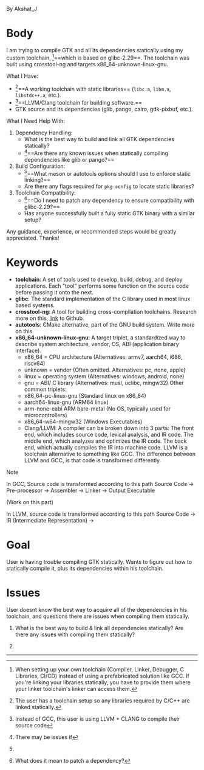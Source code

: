 By Akshat_J
# Body
I am trying to compile GTK and all its dependencies statically using my custom toolchain,  [^5]==which is based on glibc-2.29==. The toolchain was built using crosstool-ng and targets x86_64-unknown-linux-gnu.

What I Have:
- [^1]==A working toolchain with static libraries== (`libc.a`, `libm.a`, `libstdc++.a`, etc.).
- [^2]==LLVM/Clang toolchain for building software.==
- GTK source and its dependencies (glib, pango, cairo, gdk-pixbuf, etc.).

What I Need Help With:
1. Dependency Handling:
	- What is the best way to build and link all GTK dependencies statically?
	- [^6]==Are there any known issues when statically compiling dependencies like glib or pango?==
2. Build Configuration:
	- [^3]==What meson or autotools options should I use to enforce static linking?==
	- Are there any flags required for `pkg-config` to locate static libraries?
3. Toolchain Compatibility:
	- [^4]==Do I need to patch any dependency to ensure compatibility with glibc-2.29?==
	- Has anyone successfully built a fully static GTK binary with a similar setup?

Any guidance, experience, or recommended steps would be greatly appreciated. Thanks!
# Keywords
- **toolchain**: A set of tools used to develop, build, debug, and deploy applications. Each "tool" performs some function on the source code before passing it onto the next.
- **glibc**: The standard implementation of the C library used in most linux based systems.
- **crosstool-ng**: A tool for building cross-compilation toolchains. Research more on this, [link](https://crosstool-ng.github.io/) to Github.
- **autotools**: CMake alternative, part of the GNU build system. Write more on this
- **x86_64-unknown-linux-gnu**: A target triplet, a standardized way to describe system architecture, vendor, OS, ABI (application binary interface).
	- x86_64 = CPU architecture (Alternatives: armv7, aarch64, i686, riscv64)
	- unknown = vendor (Often omitted. Alternatives: pc, none, apple)
	- linux = operating system (Alternatives: windows, android, none)
	- gnu = ABI/ C library (Alternatives: musl, uclibc, mingw32)
   Other common triplets:
	- x86_64-pc-linux-gnu (Standard linux on x86_64)
	- aarch64-linux-gnu (ARM64 linux)
	- arm-none-eabi ARM bare-metal (No OS, typically used for microcontrollers)
	- x86_64-w64-mingw32 (Windows Executables)
	- Clang/LLVM: A compiler can be broken down into 3 parts: The front end, which includes source code, lexical analysis, and IR code. The middle end, which analyzes and optimizes the IR code. The back end, which actually compiles the IR into machine code. LLVM is a toolchain alternative to something like GCC. The difference between LLVM and GCC, is that code is transformed differently.

> [!NOTE]
>   In GCC, Source code is transformed according to this path
>   Source Code -> Pre-processor -> Assembler -> Linker -> Output Executable
>
>(Work on this part)
>
>   In LLVM, source code is transformed according to this path
>   Source Code -> IR (Intermediate Representation) ->



# Goal
User is having trouble compiling GTK statically. Wants to figure out how to statically compile it, plus its dependencies within his toolchain.
# Issues
User doesnt know the best way to acquire all of the dependencies in his toolchain, and questions there are issues when compiling them statically.
1. What is the best way to build & link all dependencies statically? Are there any issues with compiling them statically?
	
2. 

---
[^1]: The user has a toolchain setup so any libraries required by C/C++ are linked statically.

[^2]: Instead of GCC, this user is using LLVM + CLANG to compile their source code

[^3]: 

[^4]: What does it mean to patch a dependency?

[^5]: When setting up your own toolchain (Compiler, Linker, Debugger, C Libraries, CI/CD) instead of using a prefabricated solution like GCC. If you're linking your libraries statically, you have to provide them where your linker toolchain's linker can access them.

[^6]: There may be issues if
